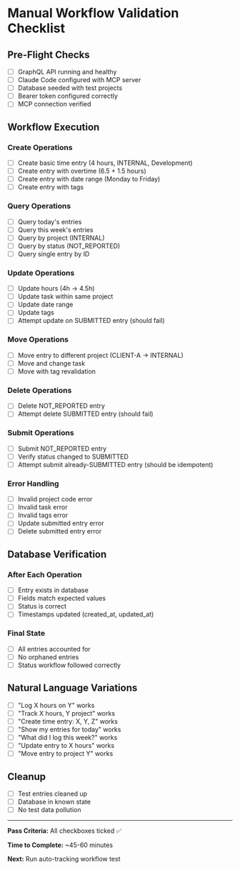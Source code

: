 # Manual Workflow Validation Checklist

## Pre-Flight Checks

- [ ] GraphQL API running and healthy
- [ ] Claude Code configured with MCP server
- [ ] Database seeded with test projects
- [ ] Bearer token configured correctly
- [ ] MCP connection verified

## Workflow Execution

### Create Operations
- [ ] Create basic time entry (4 hours, INTERNAL, Development)
- [ ] Create entry with overtime (6.5 + 1.5 hours)
- [ ] Create entry with date range (Monday to Friday)
- [ ] Create entry with tags

### Query Operations
- [ ] Query today's entries
- [ ] Query this week's entries
- [ ] Query by project (INTERNAL)
- [ ] Query by status (NOT_REPORTED)
- [ ] Query single entry by ID

### Update Operations
- [ ] Update hours (4h → 4.5h)
- [ ] Update task within same project
- [ ] Update date range
- [ ] Update tags
- [ ] Attempt update on SUBMITTED entry (should fail)

### Move Operations
- [ ] Move entry to different project (CLIENT-A → INTERNAL)
- [ ] Move and change task
- [ ] Move with tag revalidation

### Delete Operations
- [ ] Delete NOT_REPORTED entry
- [ ] Attempt delete SUBMITTED entry (should fail)

### Submit Operations
- [ ] Submit NOT_REPORTED entry
- [ ] Verify status changed to SUBMITTED
- [ ] Attempt submit already-SUBMITTED entry (should be idempotent)

### Error Handling
- [ ] Invalid project code error
- [ ] Invalid task error
- [ ] Invalid tags error
- [ ] Update submitted entry error
- [ ] Delete submitted entry error

## Database Verification

### After Each Operation
- [ ] Entry exists in database
- [ ] Fields match expected values
- [ ] Status is correct
- [ ] Timestamps updated (created_at, updated_at)

### Final State
- [ ] All entries accounted for
- [ ] No orphaned entries
- [ ] Status workflow followed correctly

## Natural Language Variations

- [ ] "Log X hours on Y" works
- [ ] "Track X hours, Y project" works
- [ ] "Create time entry: X, Y, Z" works
- [ ] "Show my entries for today" works
- [ ] "What did I log this week?" works
- [ ] "Update entry <id> to X hours" works
- [ ] "Move entry <id> to project Y" works

## Cleanup

- [ ] Test entries cleaned up
- [ ] Database in known state
- [ ] No test data pollution

---

**Pass Criteria:** All checkboxes ticked ✅

**Time to Complete:** ~45-60 minutes

**Next:** Run auto-tracking workflow test

